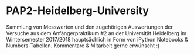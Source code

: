 # PAP2-Heidelberg-University
Sammlung von Messwerten und den zugehörigen Auswertungen der Versuche aus dem Anfängerpraktikum #2 an der Universität Heidelberg im Wintersemester 2017/2018 hauptsächlich in Form von iPython Notebooks &amp; Numbers-Tabellen. Kommentare &amp; Mitarbeit gerne erwünscht :)
